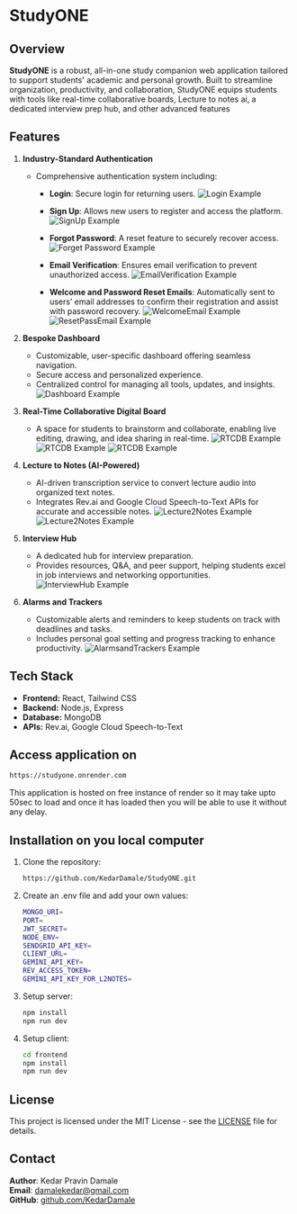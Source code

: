 # StudyONE

## Overview

**StudyONE** is a robust, all-in-one study companion web application tailored to support students' academic and personal growth. Built to streamline organization, productivity, and collaboration, StudyONE equips students with tools like real-time collaborative boards, Lecture to notes ai, a dedicated interview prep hub, and other advanced features

## Features

1. **Industry-Standard Authentication**

   - Comprehensive authentication system including:

     - **Login**: Secure login for returning users.
       ![Login Example](./Readme.photos/Login.png)
     - **Sign Up**: Allows new users to register and access the platform.
       ![SignUp Example](./Readme.photos/SignUp.png)
     - **Forgot Password**: A reset feature to securely recover access.
       ![Forget Password Example](./Readme.photos/ForgetPassword.png)
     - **Email Verification**: Ensures email verification to prevent unauthorized access.
       ![EmailVerification Example](./Readme.photos/VerificationEmail.png)

     - **Welcome and Password Reset Emails**: Automatically sent to users’ email addresses to confirm their registration and assist with password recovery.
       ![WelcomeEmail Example](./Readme.photos/WelcomeEmail.png)
       ![ResetPassEmail Example](./Readme.photos/ResetPassEmail.png)

2. **Bespoke Dashboard**

   - Customizable, user-specific dashboard offering seamless navigation.
   - Secure access and personalized experience.
   - Centralized control for managing all tools, updates, and insights.
     ![Dashboard Example](./Readme.photos/Dashboard.png)

3. **Real-Time Collaborative Digital Board**

   - A space for students to brainstorm and collaborate, enabling live editing, drawing, and idea sharing in real-time.
     ![RTCDB Example](./Readme.photos/DrawingBoard1.png)
     ![RTCDB Example](./Readme.photos/DrawingBoard2.png)
     ![RTCDB Example](./Readme.photos/DrawingBoard3.png)

4. **Lecture to Notes (AI-Powered)**

   - AI-driven transcription service to convert lecture audio into organized text notes.
   - Integrates Rev.ai and Google Cloud Speech-to-Text APIs for accurate and accessible notes.
     ![Lecture2Notes Example](./Readme.photos/Lecture2Notes.png)
     ![Lecture2Notes Example](./Readme.photos/Lecture2Notes2.png)

5. **Interview Hub**

   - A dedicated hub for interview preparation.
   - Provides resources, Q&A, and peer support, helping students excel in job interviews and networking opportunities.
     ![InterviewHub Example](./Readme.photos/InterviewHub.png)

6. **Alarms and Trackers**
   - Customizable alerts and reminders to keep students on track with deadlines and tasks.
   - Includes personal goal setting and progress tracking to enhance productivity.
     ![AlarmsandTrackers Example](./Readme.photos/AlarmsAndTrackers.png)

## Tech Stack

- **Frontend:** React, Tailwind CSS
- **Backend:** Node.js, Express
- **Database:** MongoDB
- **APIs:** Rev.ai, Google Cloud Speech-to-Text

## Access application on 
````bash
https://studyone.onrender.com
````
This application is hosted on free instance of render so it may take upto 50sec to load and once it has loaded then you will be able to use it without any delay.

## Installation on you local computer

1. Clone the repository:
   ````bash
   https://github.com/KedarDamale/StudyONE.git
   ````
2. Create an .env file and add your own values:
   ````bash
   MONGO_URI=
   PORT=
   JWT_SECRET=
   NODE_ENV=
   SENDGRID_API_KEY=
   CLIENT_URL=
   GEMINI_API_KEY=
   REV_ACCESS_TOKEN=
   GEMINI_API_KEY_FOR_L2NOTES=
   ````
3. Setup server:
   ````bash
   npm install
   npm run dev
   ````
4. Setup client:
   ````bash
   cd frontend
   npm install
   npm run dev
   ````

## License

This project is licensed under the MIT License - see the [LICENSE](LICENSE) file for details.

## Contact

**Author**: Kedar Pravin Damale  
**Email**: [damalekedar@gmail.com](mailto:damalekedar@gmail.com)  
**GitHub**: [github.com/KedarDamale](https://github.com/KedarDamale)  
